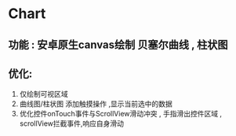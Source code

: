 # Chart
功能 : 安卓原生canvas绘制 贝塞尔曲线 , 柱状图 
--
优化:
--
1. 仅绘制可视区域
2. 曲线图/柱状图 添加触摸操作 ,显示当前选中的数据
3. 优化控件onTouch事件与ScrollView滑动冲突 , 手指滑出控件区域 , scrollView拦截事件,响应自身滑动

